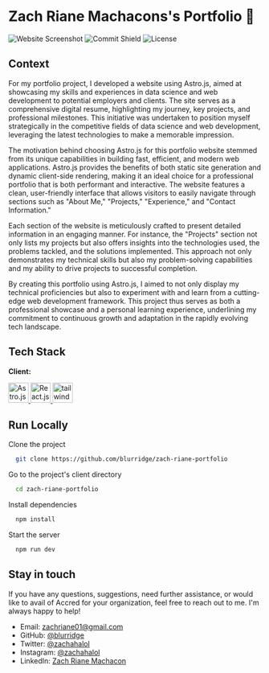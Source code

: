 # Zach Riane Machacons's Portfolio 📁

![Website Screenshot](https://i.imgur.com/apObdkG.png)
![Commit Shield](https://img.shields.io/github/last-commit/blurridge/zach-riane-portfolio?style=for-the-badge)
![License](https://img.shields.io/github/license/blurridge/zach-riane-portfolio?style=for-the-badge)

## Context

For my portfolio project, I developed a website using Astro.js, aimed at showcasing my skills and experiences in data science and web development to potential employers and clients. The site serves as a comprehensive digital resume, highlighting my journey, key projects, and professional milestones. This initiative was undertaken to position myself strategically in the competitive fields of data science and web development, leveraging the latest technologies to make a memorable impression.

The motivation behind choosing Astro.js for this portfolio website stemmed from its unique capabilities in building fast, efficient, and modern web applications. Astro.js provides the benefits of both static site generation and dynamic client-side rendering, making it an ideal choice for a professional portfolio that is both performant and interactive. The website features a clean, user-friendly interface that allows visitors to easily navigate through sections such as "About Me," "Projects," "Experience," and "Contact Information."

Each section of the website is meticulously crafted to present detailed information in an engaging manner. For instance, the "Projects" section not only lists my projects but also offers insights into the technologies used, the problems tackled, and the solutions implemented. This approach not only demonstrates my technical skills but also my problem-solving capabilities and my ability to drive projects to successful completion.

By creating this portfolio using Astro.js, I aimed to not only display my technical proficiencies but also to experiment with and learn from a cutting-edge web development framework. This project thus serves as both a professional showcase and a personal learning experience, underlining my commitment to continuous growth and adaptation in the rapidly evolving tech landscape.

## Tech Stack

**Client:**

<p> <a href="https://astro.build/" target="_blank" rel="noreferrer"> <img src="https://icon.icepanel.io/Technology/png-shadow-512/Astro.png" alt="Astro.js" width="40" height="40"/> </a> <a href="https://react.dev/" target="_blank" rel="noreferrer"> <img src="https://icon.icepanel.io/Technology/svg/React.svg" alt="React.js" width="40" height="40"/> </a> <a href="https://tailwindcss.com/" target="_blank" rel="noreferrer"> <img src="https://www.vectorlogo.zone/logos/tailwindcss/tailwindcss-icon.svg" alt="tailwind" width="40" height="40"/> </a> </p>

## Run Locally

Clone the project

```bash
  git clone https://github.com/blurridge/zach-riane-portfolio
```

Go to the project's client directory

```bash
  cd zach-riane-portfolio
```

Install dependencies

```bash
  npm install
```

Start the server

```bash
  npm run dev
```

## Stay in touch

If you have any questions, suggestions, need further assistance, or would like to avail of Accred for your organization, feel free to reach out to me. I'm always happy to help!

- Email: [zachriane01@gmail.com](mailto:zachriane01@gmail.com)
- GitHub: [@blurridge](https://github.com/blurridge)
- Twitter: [@zachahalol](https://twitter.com/zachahalol)
- Instagram: [@zachahalol](https://www.instagram.com/zachahalol)
- LinkedIn: [Zach Riane Machacon](https://www.linkedin.com/in/zachriane)
